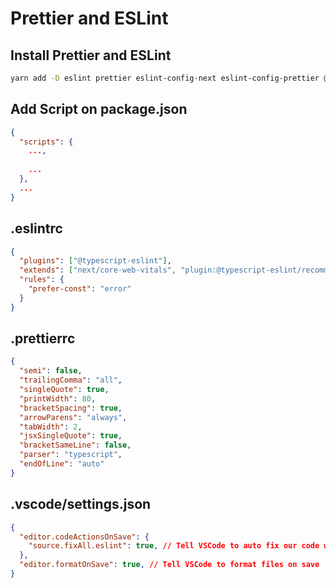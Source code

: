 # Prettier and ESLint

## Install Prettier and ESLint

```sh
yarn add -D eslint prettier eslint-config-next eslint-config-prettier @typescript-eslint/eslint-plugin
```

## Add Script on package.json

```json
{
  "scripts": {
    ...,
    
    ...
  },
  ...
}
```

## .eslintrc

```json
{
  "plugins": ["@typescript-eslint"],
  "extends": ["next/core-web-vitals", "plugin:@typescript-eslint/recommended", "prettier"],
  "rules": {
    "prefer-const": "error"
  }
}
```

## .prettierrc

```json
{
  "semi": false,
  "trailingComma": "all",
  "singleQuote": true,
  "printWidth": 80,
  "bracketSpacing": true,
  "arrowParens": "always",
  "tabWidth": 2,
  "jsxSingleQuote": true,
  "bracketSameLine": false,
  "parser": "typescript",
  "endOfLine": "auto"
}
```

## .vscode/settings.json

```json
{
  "editor.codeActionsOnSave": {
    "source.fixAll.eslint": true, // Tell VSCode to auto fix our code with eslint
  },
  "editor.formatOnSave": true, // Tell VSCode to format files on save
}
```
